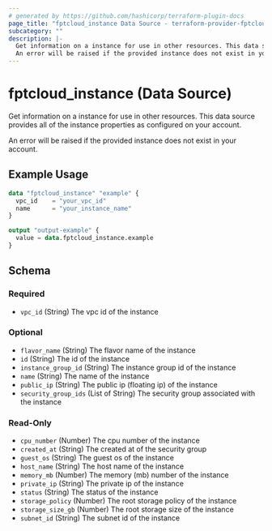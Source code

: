```yaml
---
# generated by https://github.com/hashicorp/terraform-plugin-docs
page_title: "fptcloud_instance Data Source - terraform-provider-fptcloud"
subcategory: ""
description: |-
  Get information on a instance for use in other resources. This data source provides all of the instance properties as configured on your account.
  An error will be raised if the provided instance does not exist in your account.
---
```


# fptcloud_instance (Data Source)

Get information on a instance for use in other resources. This data source provides all of the instance properties as configured on your account.

An error will be raised if the provided instance does not exist in your account.

## Example Usage

```terraform
data "fptcloud_instance" "example" {
  vpc_id    = "your_vpc_id"
  name      = "your_instance_name"
}

output "output-example" {
  value = data.fptcloud_instance.example
}
```

<!-- schema generated by tfplugindocs -->
## Schema

### Required

- `vpc_id` (String) The vpc id of the instance

### Optional

- `flavor_name` (String) The flavor name of the instance
- `id` (String) The id of the instance
- `instance_group_id` (String) The instance group id of the instance
- `name` (String) The name of the instance
- `public_ip` (String) The public ip (floating ip) of the instance
- `security_group_ids` (List of String) The security group associated with the instance

### Read-Only

- `cpu_number` (Number) The cpu number of the instance
- `created_at` (String) The created at of the security group
- `guest_os` (String) The guest os of the instance
- `host_name` (String) The host name of the instance
- `memory_mb` (Number) The memory (mb) number of the instance
- `private_ip` (String) The private ip of the instance
- `status` (String) The status of the instance
- `storage_policy` (Number) The root storage policy of the instance
- `storage_size_gb` (Number) The root storage size of the instance
- `subnet_id` (String) The subnet id of the instance
